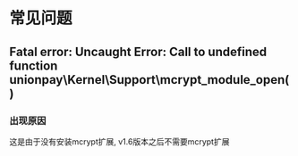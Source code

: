 # 常见问题

## Fatal error: Uncaught Error: Call to undefined function unionpay\Kernel\Support\mcrypt_module_open()

### 出现原因

这是由于没有安装mcrypt扩展, v1.6版本之后不需要mcrypt扩展



